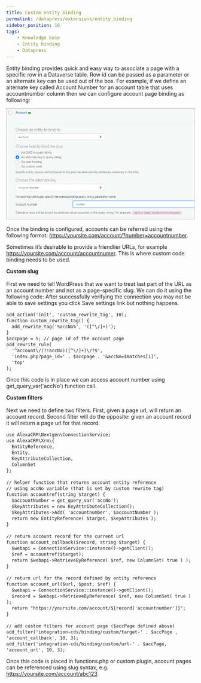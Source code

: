 ```yaml
---
title: Custom entity binding
permalink: /datapress/extensions/entity_binding
sidebar_position: 16
tags:
    - Knowledge base
    - Entity binding
    - Datapress
---
```



Entity binding provides quick and easy way to associate a page with a specific row in a Dataverse table. Row id can be passed as a parameter or an alternate key can be used out of the box. For example, if we define an alternate key called Account Number for an account table that uses accountnumber column then we can configure account page binding as following:

![Configuration](../img/key.png)

Once the binding is configured, accounts can be referred using the following format: https://yoursite.com/account/?number=accountnumber.

Sometimes it’s desirable to provide a friendlier URLs, for example https://yoursite.com/account/accountnumer. This is where custom code binding needs to be used.

**Custom slug**<br></br>
First we need to tell WordPress that we want to treat last part of the URL as an account number and not as a page-specific slug. We can do it using the following code:
After successfully verifying the connection you may not be able to save settings you click Save settings link but nothing happens.

```
add_action('init', 'custom_rewrite_tag', 10);
function custom_rewrite_tag() {
  add_rewrite_tag('%accNo%', '([^\/]+)');
}
$accpage = 5; // page id of the account page
add_rewrite_rule(
  '^account\/(?!accNo)([^\/]+)\/?$',
  'index.php?page_id=' . $accpage . '&accNo=$matches[1]',
  'top'
);
```

Once this code is in place we can access account number using get_query_var('accNo') function call.

**Custom filters** <br></br>
Next we need to define two filters. First, given a page url, will return an account record. Second filter will do the opposite: given an account record it will return a page url for that record.

```
use AlexaCRM\Nextgen\ConnectionService;
use AlexaCRM\Xrm\{
  EntityReference,
  Entity,
  KeyAttributeCollection,
  ColumnSet
};

// helper function that returns account entity reference 
// using accNo variable (that is set by custom rewrite tag)
function accountref(string $target) {
  $accountNumber = get_query_var('accNo');
  $keyAttributes = new KeyAttributeCollection();
  $keyAttributes->Add( 'accountnumber', $accountNumber );
  return new EntityReference( $target, $keyAttributes );
}

// return account record for the current url
function account_callback($record, string $target) {
  $webapi = ConnectionService::instance()->getClient();
  $ref = accountref($target);
  return $webapi->RetrieveByReference( $ref, new ColumnSet( true ) );  
}

// return url for the record defined by entity reference
function account_url($url, $post, $ref) {
  $webapi = ConnectionService::instance()->getClient();
  $record = $webapi->RetrieveByReference( $ref, new ColumnSet( true ) );  
  return "https://yoursite.com/account/${record['accountnumber']}";
}

// add custom filters for account page ($accPage defined above)
add_filter('integration-cds/binding/custom/target-' . $accPage , 'account_callback', 10, 3);
add_filter('integration-cds/binding/custom/url-' . $accPage, 'account_url', 10, 3);
```
Once this code is placed in functions.php or custom plugin, account pages can be referenced using slug syntax, e.g. https://yoursite.com/account/abc123